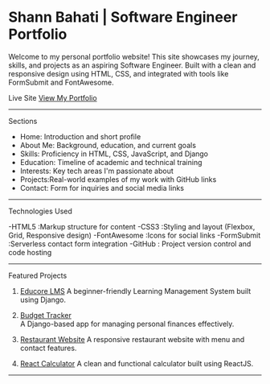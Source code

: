 # Shann Bahati | Software Engineer Portfolio

Welcome to my personal portfolio website! This site showcases my journey, skills, and projects as an aspiring Software Engineer. Built with a clean and responsive design using HTML, CSS, and integrated with tools like FormSubmit and FontAwesome.

Live Site
[View My Portfolio](https://shann404.github.io/Portfolio-Hackathon-PLP/)

---
Sections

- Home: Introduction and short profile
- About Me: Background, education, and current goals
- Skills: Proficiency in HTML, CSS, JavaScript, and Django
- Education: Timeline of academic and technical training
- Interests: Key tech areas I'm passionate about
- Projects:Real-world examples of my work with GitHub links
- Contact: Form for inquiries and social media links
 --- 
Technologies Used

-HTML5 :Markup structure for content
-CSS3 :Styling and layout (Flexbox, Grid, Responsive design) 
-FontAwesome :Icons for social links 
-FormSubmit :Serverless contact form integration 
-GitHub : Project version control and code hosting 

---

Featured Projects

1. [Educore LMS](https://github.com/Shann404/Educore) 
   A beginner-friendly Learning Management System built using Django.

2. [Budget Tracker](https://github.com/Shann404/Budget-tracker)  
   A Django-based app for managing personal finances effectively.

3. [Restaurant Website](https://github.com/Shann404/RestaurantDjango)
   A responsive restaurant website with menu and contact features.

4. [React Calculator](https://github.com/Shann404/CalculatorApp) 
   A clean and functional calculator built using ReactJS.

---

